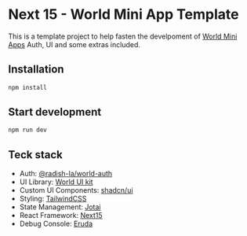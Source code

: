 # Next 15 - World Mini App Template

This is a template project to help fasten the develpoment of [World Mini Apps](https://docs.world.org/mini-apps) Auth, UI and some extras included.

## Installation

```sh
npm install
```

## Start development

```sh
npm run dev
```

## Teck stack

- Auth: [@radish-la/world-auth](https://www.npmjs.com/package/@radish-la/world-auth)
- UI Library: [World UI kit](https://mini-apps-ui-kit.world.org/?path=/docs/components-numberpad--docs)
- Custom UI Components: [shadcn/ui](https://ui.shadcn.com/docs/components/sonner)
- Styling: [TailwindCSS](https://tailwindcss.com/docs/styling-with-utility-classes)
- State Management: [Jotai](https://jotai.org/)
- React Framework: [Next15](https://nextjs.org/docs)
- Debug Console: [Eruda](https://eruda.liriliri.io/)
